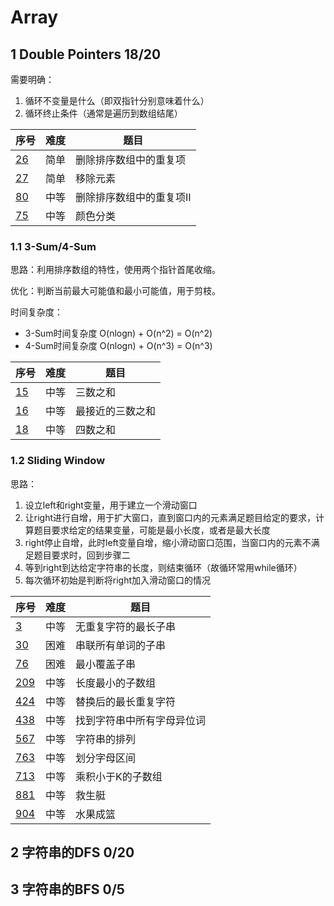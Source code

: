 # Array

## 1 Double Pointers 18/20

需要明确：
1. 循环不变量是什么（即双指针分别意味着什么）
2. 循环终止条件（通常是遍历到数组结尾）

|序号|难度|题目|
|:----|:----|-----|
|[26](/leetcode/LC26.java)|简单|删除排序数组中的重复项|
|[27](/leetcode/LC27.java)|简单|移除元素|
|[80](/leetcode/LC80.java)|中等|删除排序数组中的重复项II|
|[75](/leetcode/LC75.java)|中等|颜色分类|

### 1.1 3-Sum/4-Sum

思路：利用排序数组的特性，使用两个指针首尾收缩。

优化：判断当前最大可能值和最小可能值，用于剪枝。

时间复杂度：
- 3-Sum时间复杂度 O(nlogn) + O(n^2) = O(n^2)
- 4-Sum时间复杂度 O(nlogn) + O(n^3) = O(n^3)

|序号|难度|题目|
|:----|:----|-----|
|[15](/leetcode/LC15.java)|中等|三数之和|
|[16](/leetcode/LC16.java)|中等|最接近的三数之和|
|[18](/leetcode/LC18.java)|中等|四数之和|

### 1.2 Sliding Window

思路：

1. 设立left和right变量，用于建立一个滑动窗口
2. 让right进行自增，用于扩大窗口，直到窗口内的元素满足题目给定的要求，计算题目要求给定的结果变量，可能是最小长度，或者是最大长度
3. right停止自增，此时left变量自增，缩小滑动窗口范围，当窗口内的元素不满足题目要求时，回到步骤二
4. 等到right到达给定字符串的长度，则结束循环（故循环常用while循环）
5. 每次循环初始是判断将right加入滑动窗口的情况

|序号|难度|题目|
|:----|:----|-----|
|[3](/leetcode/LC3.java)|中等|无重复字符的最长子串|
|[30](/leetcode/LC30.java)|困难|串联所有单词的子串|
|[76](/leetcode/LC76.java)|困难|最小覆盖子串|
|[209](/leetcode/LC209.java)|中等|长度最小的子数组|
|[424](/leetcode/LC424.java)|中等|替换后的最长重复字符|
|[438](/leetcode/LC438.java)|中等|找到字符串中所有字母异位词|
|[567](/leetcode/LC567.java)|中等|字符串的排列|
|[763](/leetcode/LC763.java)|中等|划分字母区间|
|[713](/leetcode/LC713.java)|中等|乘积小于K的子数组|
|[881](/leetcode/LC881.java)|中等|救生艇|
|[904](/leetcode/LC904.java)|中等|水果成篮|

## 2 字符串的DFS 0/20


## 3 字符串的BFS 0/5
